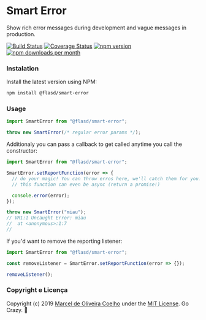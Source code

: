 # Smart Error

Show rich error messages during development and vague messages in production.

[![Build Status](https://travis-ci.org/@flasd/smart-error.svg?branch=master)](https://travis-ci.org/@flasd/smart-error)
[![Coverage Status](https://coveralls.io/repos/github/@flasd/smart-error/badge.svg?branch=master)](https://coveralls.io/github/@flasd/smart-error?branch=master)
[![npm version](https://badge.fury.io/js/@flasd/smart-error.svg)](https://www.npmjs.com/package/@flasd/smart-error)
[![npm downloads per month](https://img.shields.io/npm/dm/@flasd/smart-error.svg)](https://www.npmjs.com/package/@flasd/smart-error)

### Instalation

Install the latest version using NPM:

```sh
npm install @flasd/smart-error
```

### Usage

```javascript
import SmartError from "@flasd/smart-error";

throw new SmartError(/* regular error params */);
```

Additionaly you can pass a callback to get called anytime you call the constructor:

```javascript
import SmartError from "@flasd/smart-error";

SmartError.setReportFunction(error => {
  // do your magic! You can throw erros here, we'll catch them for you.
  // this function can even be async (return a promise!)

  console.error(error);
});

throw new SmartError("miau");
// VM1:1 Uncaught Error: miau
//  at <anonymous>:1:7
//
```

If you'd want to remove the reporting listener:

```javascript
import SmartError from "@flasd/smart-error";

const removeListener = SmartError.setReportFunction(error => {});

removeListener();
```

### Copyright e Licença

Copyright (c) 2019 [Marcel de Oliveira Coelho](https://github.com/flasd) under the [MIT License](https://github.com/flasd/smart-error/blob/master/LICENSE.md). Go Crazy. :rocket: